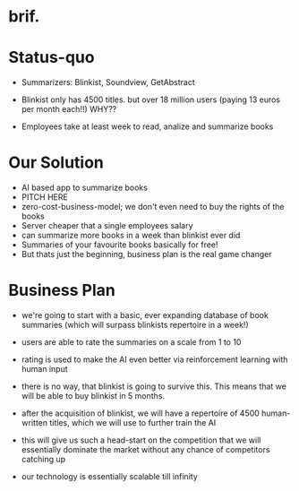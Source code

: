 # brif.

# Status-quo

- Summarizers: Blinkist, Soundview, GetAbstract

- Blinkist only has 4500 titles. but over 18 million users (paying 13 euros per month each!!) WHY??

- Employees take at least week to read, analize and summarize books

# Our Solution

- AI based app to summarize books
- PITCH HERE
- zero-cost-business-model; we don't even need to buy the rights of the books
- Server cheaper that a single employees salary
- can summarize more books in a week than blinkist ever did
- Summaries of your favourite books basically for free! 
- But thats just the beginning, business plan is the real game changer

# Business Plan
-  we're going to start with a basic, ever expanding database of book summaries (which will surpass blinkists repertoire in a week!)
- users are able to rate the summaries on a scale from 1 to 10
- rating is used to make the AI even better via reinforcement learning with human input
- there is no way, that blinkist is going to survive this. This means that we will be able to buy blinkist in 5 months.
- after the acquisition of blinkist, we will have a repertoire of 4500 human-written titles, which we will use to further train the AI

- this will give us such a head-start on the competition that we will essentially dominate the market without any chance of competitors catching up
- our technology is essentially scalable till infinity 
